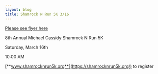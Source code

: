 ```yaml
---
layout: blog
title: Shamrock N Run 5K 3/16
---
```


[Please see flyer here](https://storage.googleapis.com/static.rutherford-nj.com/recreation/posts/93486-2_Sm_Poster_LR_2019%20REVISE%20(1).pdf)

8th Annual Michael Cassidy Shamrock N Run 5K

Saturday, March 16th

10:00 AM

[**www.shamrocknrun5k.org**](https://shamrocknrun5k.org/) to register


